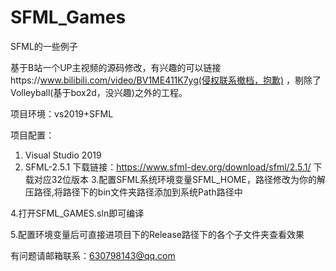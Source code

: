 # SFML_Games
SFML的一些例子

基于B站一个UP主视频的源码修改，有兴趣的可以链接https://www.bilibili.com/video/BV1ME411K7yg(侵权联系撤档，抱歉)
，剔除了Volleyball(基于box2d，没兴趣)之外的工程。

项目环境：vs2019+SFML

项目配置：
1. Visual Studio 2019
2. SFML-2.5.1 下载链接：https://www.sfml-dev.org/download/sfml/2.5.1/ 下载对应32位版本
3.配置SFML系统环境变量SFML_HOME，路径修改为你的解压路径,将路径下的bin文件夹路径添加到系统Path路径中

4.打开SFML_GAMES.sln即可编译

5.配置环境变量后可直接进项目下的Release路径下的各个子文件夹查看效果

有问题请邮箱联系：630798143@qq.com
